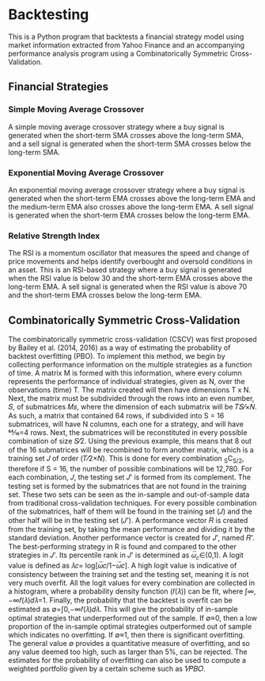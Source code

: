 # Backtesting

This is a Python program that backtests a financial strategy model using market information extracted from Yahoo Finance and an accompanying performance analysis program using a Combinatorically Symmetric Cross-Validation.
## Financial Strategies

### Simple Moving Average Crossover

A simple moving average crossover strategy where a buy signal is generated when the short-term SMA crosses above the long-term SMA, and a sell signal is generated when the short-term SMA crosses below the long-term SMA.

### Exponential Moving Average Crossover

An exponential moving average crossover strategy where a buy signal is generated when the short-term EMA crosses above the long-term EMA and the medium-term EMA also crosses above the long-term EMA. A sell signal is generated when the short-term EMA crosses below the long-term EMA.

### Relative Strength Index

The RSI is a momentum oscillator that measures the speed and change of price movements and helps identify overbought and oversold conditions in an asset. This is an RSI-based strategy where a buy signal is generated when the RSI value is below 30 and the short-term EMA crosses above the long-term EMA. A sell signal is generated when the RSI value is above 70 and the short-term EMA crosses below the long-term EMA.

## Combinatorically Symmetric Cross-Validation

The combinatorically symmetric cross-validation (CSCV) was first proposed by Bailey et al. (2014, 2016) as a way of estimating the probability of backtest overfitting (PBO). To implement this method, we begin by collecting performance information on the multiple strategies as a function of time. A matrix M is formed with this information, where every column represents the performance of individual strategies, given as N, over the observations (time) T. The matrix created will then have dimensions T x N. Next, the matrix must be subdivided through the rows into an even number, 𝑆, of submatrices 𝑀𝑠, where the dimension of each submatrix will be 𝑇𝑆⁄×𝑁. As such, a matrix that contained 64 rows, if subdivided into S = 16 submatrices, will have N columns, each one for a strategy, and will have 64⁄16=4 rows. Next, the submatrices will be reconstituted in every possible combination of size 𝑆⁄2. Using the previous example, this means that 8 out of the 16 submatrices will be recombined to form another matrix, which is a training set 𝐽 of order (𝑇⁄2×𝑁). This is done for every combination <sub>S</sub>C<sub>S/2</sub>, therefore if S = 16, the number of possible combinations will be 12,780. For each combination, 𝐽, the testing set 𝐽' is formed from its complement. The testing set is formed by the submatrices that are not found in the training set. These two sets can be seen as the in-sample and out-of-sample data from traditional cross-validation techniques. For every possible combination of the submatrices, half of them will be found in the training set (𝐽) and the other half will be in the testing set (𝐽'). A performance vector 𝑅 is created from the training set, by taking the mean performance and dividing it by the standard deviation. Another performance vector is created for 𝐽', named 𝑅'. The best-performing strategy in R is found and compared to the other strategies in 𝐽'. Its percentile rank in 𝐽' is determined as 𝜔̅<sub>𝑐</sub>∈(0,1). A logit value is defined as 𝜆𝑐= log[𝜔̅𝑐/1−𝜔̅𝑐]. A high logit value is indicative of consistency between the training set and the testing set, meaning it is not very much overfit. All the logit values for every combination are collected in a histogram, where a probability density function (𝑓(𝜆)) can be fit, where ∫∞,−∞𝑓(𝜆)𝑑𝜆=1. Finally, the probability that the backtest is overfit can be estimated as ∅=∫0,−∞𝑓(𝜆)𝑑𝜆. This will give the probability of in-sample optimal strategies that underperformed out of the sample. If ∅≈0, then a low proportion of the in-sample optimal strategies outperformed out of sample which indicates no overfitting. If ∅≈1, then there is significant overfitting. The general value ∅ provides a quantitative measure of overfitting, and so any value deemed too high, such as larger than 5%, can be rejected. The estimates for the probability of overfitting can also be used to compute a weighted portfolio given by a certain scheme such as 1⁄𝑃𝐵𝑂.
